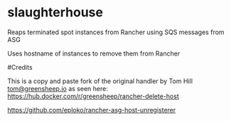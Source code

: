 # slaughterhouse
Reaps terminated spot instances from Rancher using SQS messages from ASG

Uses hostname of instances to remove them from Rancher

#Credits

This is a copy and paste fork of the original handler by Tom Hill tom@greensheep.io as seen here: https://hub.docker.com/r/greensheep/rancher-delete-host

https://github.com/eploko/rancher-asg-host-unregisterer
